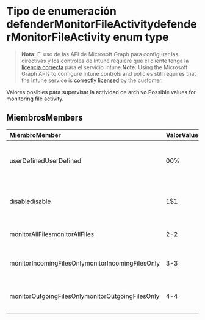 # <a name="defendermonitorfileactivity-enum-type"></a><span data-ttu-id="3f5cd-101">Tipo de enumeración defenderMonitorFileActivity</span><span class="sxs-lookup"><span data-stu-id="3f5cd-101">defenderMonitorFileActivity enum type</span></span>

> <span data-ttu-id="3f5cd-102">**Nota:** El uso de las API de Microsoft Graph para configurar las directivas y los controles de Intune requiere que el cliente tenga la [licencia correcta](https://go.microsoft.com/fwlink/?linkid=839381) para el servicio Intune.</span><span class="sxs-lookup"><span data-stu-id="3f5cd-102">**Note:** Using the Microsoft Graph APIs to configure Intune controls and policies still requires that the Intune service is [correctly licensed](https://go.microsoft.com/fwlink/?linkid=839381) by the customer.</span></span>

<span data-ttu-id="3f5cd-103">Valores posibles para supervisar la actividad de archivo.</span><span class="sxs-lookup"><span data-stu-id="3f5cd-103">Possible values for monitoring file activity.</span></span>
## <a name="members"></a><span data-ttu-id="3f5cd-104">Miembros</span><span class="sxs-lookup"><span data-stu-id="3f5cd-104">Members</span></span>
|<span data-ttu-id="3f5cd-105">Miembro</span><span class="sxs-lookup"><span data-stu-id="3f5cd-105">Member</span></span>|<span data-ttu-id="3f5cd-106">Valor</span><span class="sxs-lookup"><span data-stu-id="3f5cd-106">Value</span></span>|<span data-ttu-id="3f5cd-107">Descripción</span><span class="sxs-lookup"><span data-stu-id="3f5cd-107">Description</span></span>|
|:---|:---|:---|
|<span data-ttu-id="3f5cd-108">userDefined</span><span class="sxs-lookup"><span data-stu-id="3f5cd-108">UserDefined</span></span>|<span data-ttu-id="3f5cd-109">0</span><span class="sxs-lookup"><span data-stu-id="3f5cd-109">0%</span></span>|<span data-ttu-id="3f5cd-110">Definido por el usuario, valor predeterminado, sin intención.</span><span class="sxs-lookup"><span data-stu-id="3f5cd-110">User Defined, default value, no intent.</span></span>|
|<span data-ttu-id="3f5cd-111">disable</span><span class="sxs-lookup"><span data-stu-id="3f5cd-111">disable</span></span>|<span data-ttu-id="3f5cd-112">1</span><span class="sxs-lookup"><span data-stu-id="3f5cd-112">$1</span></span>|<span data-ttu-id="3f5cd-113">Deshabilitar la supervisión de la actividad de archivo.</span><span class="sxs-lookup"><span data-stu-id="3f5cd-113">Disable monitoring file activity.</span></span>|
|<span data-ttu-id="3f5cd-114">monitorAllFiles</span><span class="sxs-lookup"><span data-stu-id="3f5cd-114">monitorAllFiles</span></span>|<span data-ttu-id="3f5cd-115">2</span><span class="sxs-lookup"><span data-stu-id="3f5cd-115">-2</span></span>|<span data-ttu-id="3f5cd-116">Supervisar todos los archivos.</span><span class="sxs-lookup"><span data-stu-id="3f5cd-116">Monitor all files.</span></span>|
|<span data-ttu-id="3f5cd-117">monitorIncomingFilesOnly</span><span class="sxs-lookup"><span data-stu-id="3f5cd-117">monitorIncomingFilesOnly</span></span>|<span data-ttu-id="3f5cd-118">3</span><span class="sxs-lookup"><span data-stu-id="3f5cd-118">-3</span></span>| <span data-ttu-id="3f5cd-119">Supervisar solo los archivos entrantes.</span><span class="sxs-lookup"><span data-stu-id="3f5cd-119">Monitor incoming files only.</span></span>|
|<span data-ttu-id="3f5cd-120">monitorOutgoingFilesOnly</span><span class="sxs-lookup"><span data-stu-id="3f5cd-120">monitorOutgoingFilesOnly</span></span>|<span data-ttu-id="3f5cd-121">4</span><span class="sxs-lookup"><span data-stu-id="3f5cd-121">-4</span></span>|<span data-ttu-id="3f5cd-122">Supervisar solo los archivos de salida.</span><span class="sxs-lookup"><span data-stu-id="3f5cd-122">Monitor outgoing files only.</span></span>|



